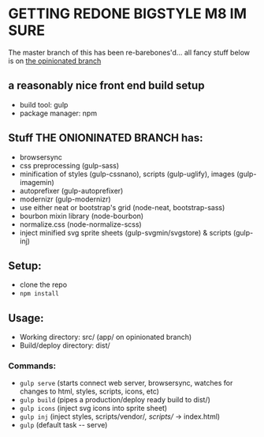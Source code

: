 # GETTING REDONE BIGSTYLE M8 IM SURE
The master branch of this has been re-barebones'd... all fancy stuff below is on [the opinionated branch](./tree/opinionated)
## a reasonably nice front end build setup
- build tool: gulp
- package manager: npm

## Stuff THE ONIONINATED BRANCH has:
- browsersync
- css preprocessing (gulp-sass)
- minification of styles (gulp-cssnano), scripts (gulp-uglify), images (gulp-imagemin)
- autoprefixer (gulp-autoprefixer)
- modernizr (gulp-modernizr)
- use either neat or bootstrap's grid (node-neat, bootstrap-sass)
- bourbon mixin library (node-bourbon)
- normalize.css (node-normalize-scss)
- inject minified svg sprite sheets (gulp-svgmin/svgstore) & scripts (gulp-inj)

## Setup:
- clone the repo
- `npm install`

## Usage:
- Working directory: src/ (app/ on opinionated branch)
- Build/deploy directory: dist/

### Commands:
- `gulp serve` (starts connect web server, browsersync, watches for changes to html, styles, scripts, icons, etc)
- `gulp build` (pipes a production/deploy ready build to dist/)
- `gulp icons` (inject svg icons into sprite sheet)
- `gulp inj` (inject styles, scripts/vendor/*, scripts/* -> index.html)
- `gulp` (default task -- serve)
